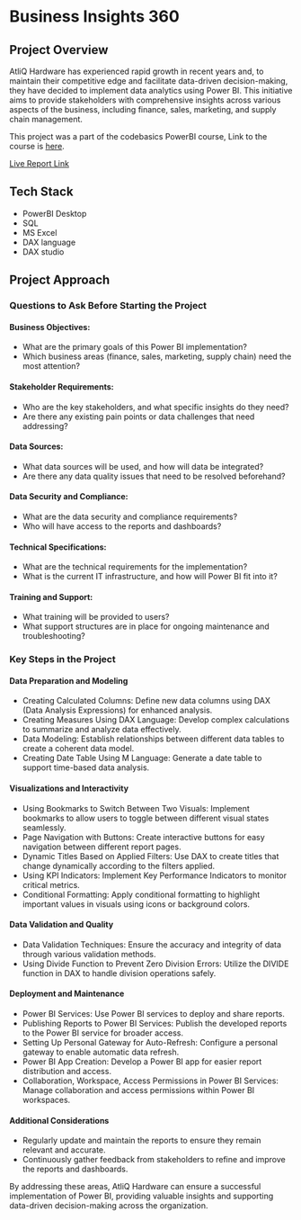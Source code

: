 # Business Insights 360

## Project Overview

AtliQ Hardware has experienced rapid growth in recent years and, to maintain their competitive edge and facilitate data-driven decision-making, they have decided to implement data analytics using Power BI. This initiative aims to provide stakeholders with comprehensive insights across various aspects of the business, including finance, sales, marketing, and supply chain management.

This project was a part of the codebasics PowerBI course, Link to the course is [here](https://codebasics.io/bootcamps/dashboard/data-analytics-bootcamp-with-practical-job-assistance).

[Live Report Link](https://app.powerbi.com/view?r=eyJrIjoiN2ZhOTc5YTUtOGQzZS00ZTYzLTg1YmEtYTA4NGNmYTg1ZTAzIiwidCI6ImM2ZTU0OWIzLTVmNDUtNDAzMi1hYWU5LWQ0MjQ0ZGM1YjJjNCJ9)

## Tech Stack

- PowerBI Desktop
- SQL
- MS Excel
- DAX language
- DAX studio

## Project Approach

### Questions to Ask Before Starting the Project

#### Business Objectives:
- What are the primary goals of this Power BI implementation?
- Which business areas (finance, sales, marketing, supply chain) need the most attention?

#### Stakeholder Requirements:
- Who are the key stakeholders, and what specific insights do they need?
- Are there any existing pain points or data challenges that need addressing?

#### Data Sources:
- What data sources will be used, and how will data be integrated?
- Are there any data quality issues that need to be resolved beforehand?

#### Data Security and Compliance:
- What are the data security and compliance requirements?
- Who will have access to the reports and dashboards?

#### Technical Specifications:
- What are the technical requirements for the implementation?
- What is the current IT infrastructure, and how will Power BI fit into it?

#### Training and Support:
- What training will be provided to users?
- What support structures are in place for ongoing maintenance and troubleshooting?

### Key Steps in the Project

#### Data Preparation and Modeling
- Creating Calculated Columns: Define new data columns using DAX (Data Analysis Expressions) for enhanced analysis.
- Creating Measures Using DAX Language: Develop complex calculations to summarize and analyze data effectively.
- Data Modeling: Establish relationships between different data tables to create a coherent data model.
- Creating Date Table Using M Language: Generate a date table to support time-based data analysis.

#### Visualizations and Interactivity
- Using Bookmarks to Switch Between Two Visuals: Implement bookmarks to allow users to toggle between different visual states seamlessly.
- Page Navigation with Buttons: Create interactive buttons for easy navigation between different report pages.
- Dynamic Titles Based on Applied Filters: Use DAX to create titles that change dynamically according to the filters applied.
- Using KPI Indicators: Implement Key Performance Indicators to monitor critical metrics.
- Conditional Formatting: Apply conditional formatting to highlight important values in visuals using icons or background colors.

#### Data Validation and Quality
- Data Validation Techniques: Ensure the accuracy and integrity of data through various validation methods.
- Using Divide Function to Prevent Zero Division Errors: Utilize the DIVIDE function in DAX to handle division operations safely.

#### Deployment and Maintenance
- Power BI Services: Use Power BI services to deploy and share reports.
- Publishing Reports to Power BI Services: Publish the developed reports to the Power BI service for broader access.
- Setting Up Personal Gateway for Auto-Refresh: Configure a personal gateway to enable automatic data refresh.
- Power BI App Creation: Develop a Power BI app for easier report distribution and access.
- Collaboration, Workspace, Access Permissions in Power BI Services: Manage collaboration and access permissions within Power BI workspaces.

#### Additional Considerations
- Regularly update and maintain the reports to ensure they remain relevant and accurate.
- Continuously gather feedback from stakeholders to refine and improve the reports and dashboards.

By addressing these areas, AtliQ Hardware can ensure a successful implementation of Power BI, providing valuable insights and supporting data-driven decision-making across the organization.



